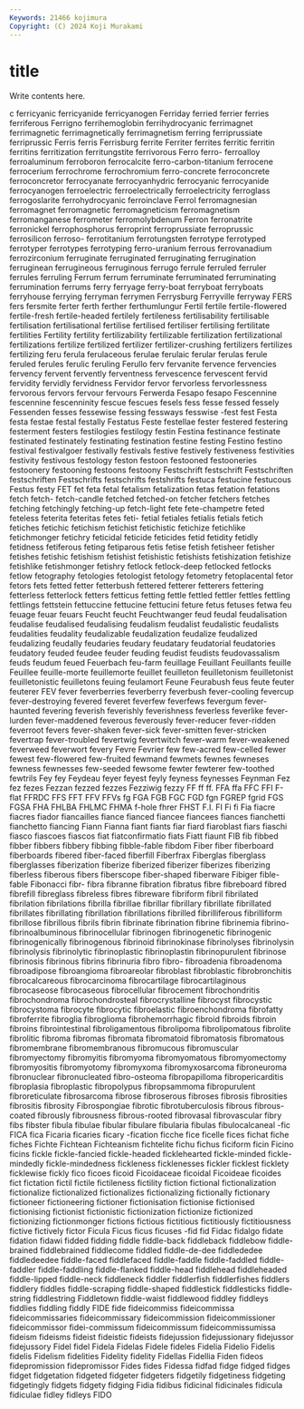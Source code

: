 ```yaml
---
Keywords: 21466 kojimura
Copyright: (C) 2024 Koji Murakami
---
```


# title

Write contents here.



c ferricyanic ferricyanide
ferricyanogen Ferriday ferried ferrier ferries ferriferous Ferrigno ferrihemoglobin ferrihydrocyanic ferrimagnet
ferrimagnetic ferrimagnetically ferrimagnetism ferring ferriprussiate ferriprussic Ferris ferris Ferrisburg ferrite
Ferriter ferrites ferritic ferritin ferritins ferritization ferritungstite ferrivorous Ferro ferro-
ferroalloy ferroaluminum ferroboron ferrocalcite ferro-carbon-titanium ferrocene ferrocerium ferrochrome ferrochromium ferro-concrete
ferroconcrete ferroconcretor ferrocyanate ferrocyanhydric ferrocyanic ferrocyanide ferrocyanogen ferroelectric ferroelectrically ferroelectricity
ferroglass ferrogoslarite ferrohydrocyanic ferroinclave Ferrol ferromagnesian ferromagnet ferromagnetic ferromagneticism ferromagnetism
ferromanganese ferrometer ferromolybdenum Ferron ferronatrite ferronickel ferrophosphorus ferroprint ferroprussiate ferroprussic
ferrosilicon ferroso- ferrotitanium ferrotungsten ferrotype ferrotyped ferrotyper ferrotypes ferrotyping ferro-uranium
ferrous ferrovanadium ferrozirconium ferruginate ferruginated ferruginating ferrugination ferruginean ferrugineous ferruginous
ferrugo ferrule ferruled ferruler ferrules ferruling Ferrum ferrum ferruminate ferruminated
ferruminating ferrumination ferrums ferry ferryage ferry-boat ferryboat ferryboats ferryhouse ferrying
ferryman ferrymen Ferrysburg Ferryville ferryway FERS fers fersmite ferter ferth
ferther ferthumlungur Fertil fertile fertile-flowered fertile-fresh fertile-headed fertilely fertileness fertilisability
fertilisable fertilisation fertilisational fertilise fertilised fertiliser fertilising fertilitate fertilities Fertility
fertility fertilizability fertilizable fertilization fertilizational fertilizations fertilize fertilized fertilizer fertilizer-crushing
fertilizers fertilizes fertilizing feru ferula ferulaceous ferulae ferulaic ferular ferulas
ferule feruled ferules ferulic feruling Ferullo ferv fervanite fervence fervencies
fervency fervent fervently ferventness fervescence fervescent fervid fervidity fervidly fervidness
Fervidor fervor fervorless fervorlessness fervorous fervors fervour fervours Ferwerda Fesapo
fesapo Fescennine fescennine fescenninity fescue fescues fesels fess fesse fessed
fessely Fessenden fesses fessewise fessing fessways fesswise -fest fest Festa
festa festae festal festally Festatus Feste festellae fester festered festering
festerment festers festilogies festilogy festin Festina festinance festinate festinated festinately
festinating festination festine festing Festino festino festival festivalgoer festivally festivals
festive festively festiveness festivities festivity festivous festology feston festoon festooned
festooneries festoonery festooning festoons festoony Festschrift festschrift Festschriften festschriften Festschrifts
festschrifts festshrifts festuca festucine festucous Festus festy FET fet feta
fetal fetalism fetalization fetas fetation fetations fetch fetch- fetch-candle fetched
fetched-on fetcher fetchers fetches fetching fetchingly fetching-up fetch-light fete fete-champetre
feted feteless feterita feteritas fetes feti- fetial fetiales fetialis fetials
fetich fetiches fetichic fetichism fetichist fetichistic fetichize fetichlike fetichmonger fetichry
feticidal feticide feticides fetid fetidity fetidly fetidness fetiferous feting fetiparous
fetis fetise fetish fetisheer fetisher fetishes fetishic fetishism fetishist fetishistic
fetishists fetishization fetishize fetishlike fetishmonger fetishry fetlock fetlock-deep fetlocked fetlocks
fetlow fetography fetologies fetologist fetology fetometry fetoplacental fetor fetors fets
fetted fetter fetterbush fettered fetterer fetterers fettering fetterless fetterlock fetters
fetticus fetting fettle fettled fettler fettles fettling fettlings fettstein fettuccine
fettucine fettucini feture fetus fetuses fetwa feu feuage feuar feuars
Feucht feucht Feuchtwanger feud feudal feudalisation feudalise feudalised feudalising feudalism
feudalist feudalistic feudalists feudalities feudality feudalizable feudalization feudalize feudalized feudalizing
feudally feudaries feudary feudatary feudatorial feudatories feudatory feuded feudee feuder
feuding feudist feudists feudovassalism feuds feudum feued Feuerbach feu-farm feuillage
Feuillant Feuillants feuille Feuillee feuille-morte feuillemorte feuillet feuilleton feuilletonism feuilletonist
feuilletonistic feuilletons feuing feulamort Feune Feurabush feus feute feuter feuterer
FEV fever feverberries feverberry feverbush fever-cooling fevercup fever-destroying fevered feveret
feverfew feverfews fevergum fever-haunted fevering feverish feverishly feverishness feverless feverlike
fever-lurden fever-maddened feverous feverously fever-reducer fever-ridden feverroot fevers fever-shaken fever-sick
fever-smitten fever-stricken fevertrap fever-troubled fevertwig fevertwitch fever-warm fever-weakened feverweed feverwort
fevery Fevre Fevrier few few-acred few-celled fewer fewest few-flowered few-fruited
fewmand fewmets fewnes fewneses fewness fewnesses few-seeded fewsome fewter fewterer
few-toothed fewtrils Fey fey Feydeau feyer feyest feyly feyness feynesses
Feynman Fez fez fezes Fezzan fezzed fezzes Fezziwig fezzy FF
ff ff. FFA ffa FFC FFI F-flat FFRDC FFS FFT
FFV FFVs fg FGA FGB FGC FGD fgn FGREP fgrid
FGS FGSA FHA FHLBA FHLMC FHMA f-hole fhrer FHST F.I.
FI Fi fi Fia fiacre fiacres fiador fiancailles fiance fianced
fiancee fiancees fiances fianchetti fianchetto fiancing Fiann Fianna fiant fiants
fiar fiard fiaroblast fiars fiaschi fiasco fiascoes fiascos fiat fiatconfirmatio
fiats Fiatt fiaunt FIB fib fibbed fibber fibbers fibbery fibbing
fibble-fable fibdom Fiber fiber fiberboard fiberboards fibered fiber-faced fiberfill Fiberfrax
Fiberglas fiberglass fiberglasses fiberization fiberize fiberized fiberizer fiberizes fiberizing fiberless
fiberous fibers fiberscope fiber-shaped fiberware Fibiger fible-fable Fibonacci fibr- fibra
fibranne fibration fibratus fibre fibreboard fibred fibrefill fibreglass fibreless fibres
fibreware fibriform fibril fibrilated fibrilation fibrilations fibrilla fibrillae fibrillar fibrillary
fibrillate fibrillated fibrillates fibrillating fibrillation fibrillations fibrilled fibrilliferous fibrilliform fibrillose
fibrillous fibrils fibrin fibrinate fibrination fibrine fibrinemia fibrino- fibrinoalbuminous fibrinocellular
fibrinogen fibrinogenetic fibrinogenic fibrinogenically fibrinogenous fibrinoid fibrinokinase fibrinolyses fibrinolysin fibrinolysis
fibrinolytic fibrinoplastic fibrinoplastin fibrinopurulent fibrinose fibrinosis fibrinous fibrins fibrinuria fibro
fibro- fibroadenia fibroadenoma fibroadipose fibroangioma fibroareolar fibroblast fibroblastic fibrobronchitis fibrocalcareous
fibrocarcinoma fibrocartilage fibrocartilaginous fibrocaseose fibrocaseous fibrocellular fibrocement fibrochondritis fibrochondroma fibrochondrosteal
fibrocrystalline fibrocyst fibrocystic fibrocystoma fibrocyte fibrocytic fibroelastic fibroenchondroma fibrofatty fibroferrite
fibroglia fibroglioma fibrohemorrhagic fibroid fibroids fibroin fibroins fibrointestinal fibroligamentous fibrolipoma
fibrolipomatous fibrolite fibrolitic fibroma fibromas fibromata fibromatoid fibromatosis fibromatous fibromembrane
fibromembranous fibromucous fibromuscular fibromyectomy fibromyitis fibromyoma fibromyomatous fibromyomectomy fibromyositis fibromyotomy
fibromyxoma fibromyxosarcoma fibroneuroma fibronuclear fibronucleated fibro-osteoma fibropapilloma fibropericarditis fibroplasia fibroplastic
fibropolypus fibropsammoma fibropurulent fibroreticulate fibrosarcoma fibrose fibroserous fibroses fibrosis fibrosities
fibrositis fibrosity Fibrospongiae fibrotic fibrotuberculosis fibrous fibrous-coated fibrously fibrousness fibrous-rooted
fibrovasal fibrovascular fibry fibs fibster fibula fibulae fibular fibulare fibularia
fibulas fibulocalcaneal -fic FICA fica Ficaria ficaries ficary -fication ficche
fice ficelle fices fichat fiche fiches Fichte Fichtean Fichteanism fichtelite
fichu fichus ficiform ficin Ficino ficins fickle fickle-fancied fickle-headed ficklehearted
fickle-minded fickle-mindedly fickle-mindedness fickleness ficklenesses fickler ficklest ficklety ficklewise fickly
fico ficoes ficoid Ficoidaceae ficoidal Ficoideae ficoides fict fictation fictil
fictile fictileness fictility fiction fictional fictionalization fictionalize fictionalized fictionalizes fictionalizing
fictionally fictionary fictioneer fictioneering fictioner fictionisation fictionise fictionised fictionising fictionist
fictionistic fictionization fictionize fictionized fictionizing fictionmonger fictions fictious fictitious fictitiously
fictitiousness fictive fictively fictor Ficula Ficus ficus ficuses -fid fid
Fidac fidalgo fidate fidation fidawi fidded fidding fiddle fiddle-back fiddleback
fiddlebow fiddle-brained fiddlebrained fiddlecome fiddled fiddle-de-dee fiddlededee fiddledeedee fiddle-faced fiddlefaced
fiddle-faddle fiddle-faddled fiddle-faddler fiddle-faddling fiddle-flanked fiddle-head fiddlehead fiddleheaded fiddle-lipped fiddle-neck
fiddleneck fiddler fiddlerfish fiddlerfishes fiddlers fiddlery fiddles fiddle-scraping fiddle-shaped fiddlestick
fiddlesticks fiddle-string fiddlestring Fiddletown fiddle-waist fiddlewood fiddley fiddleys fiddlies fiddling
fiddly FIDE fide fideicommiss fideicommissa fideicommissaries fideicommissary fideicommission fideicommissioner fideicommissor
fidei-commissum fideicommissum fideicommissumissa fideism fideisms fideist fideistic fideists fidejussion fidejussionary
fidejussor fidejussory Fidel fidel Fidela Fidelas Fidele fideles Fidelia Fidelio
Fidelis fidelis Fidelism fidelities Fidelity fidelity Fidellas Fidellia Fiden fideos
fidepromission fidepromissor Fides fides Fidessa fidfad fidge fidged fidges fidget
fidgetation fidgeted fidgeter fidgeters fidgetily fidgetiness fidgeting fidgetingly fidgets fidgety
fidging Fidia fidibus fidicinal fidicinales fidicula fidiculae fidley fidleys FIDO
